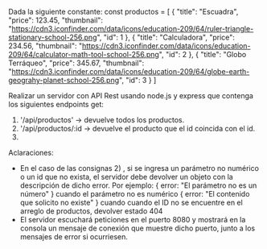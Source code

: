 Dada la siguiente constante: const productos = [
 {
   "title": "Escuadra",
   "price": 123.45,
   "thumbnail": "https://cdn3.iconfinder.com/data/icons/education-209/64/ruler-triangle-stationary-school-256.png",
   "id": 1
 },
 {
   "title": "Calculadora",
   "price": 234.56,
   "thumbnail": "https://cdn3.iconfinder.com/data/icons/education-209/64/calculator-math-tool-school-256.png",
   "id": 2
 },
 {
   "title": "Globo Terráqueo",
   "price": 345.67,
   "thumbnail": "https://cdn3.iconfinder.com/data/icons/education-209/64/globe-earth-geograhy-planet-school-256.png",
   "id": 3
 }
]

Realizar un servidor con API Rest usando node.js y express que contenga los siguientes endpoints get:

1) '/api/productos' -> devuelve todos los productos.
2) '/api/productos/:id  -> devuelve el producto que el id coincida con el id.
3)

Aclaraciones:
- En el caso de las consignas 2) , si se ingresa un parámetro no numérico o un id que no exista, el servidor debe devolver un objeto con la descripción de dicho error. Por ejemplo:
{ error: "El parámetro no es un número" } cuando el parámetro no es numérico
{ error: "El contenido que solicito no existe" } cuando cuando el ID no se encuentre en el arreglo de productos, devolver estado 404
- El servidor escuchará peticiones en el puerto 8080 y mostrará en la consola un mensaje de conexión que muestre dicho puerto, junto a los mensajes de error si ocurriesen.